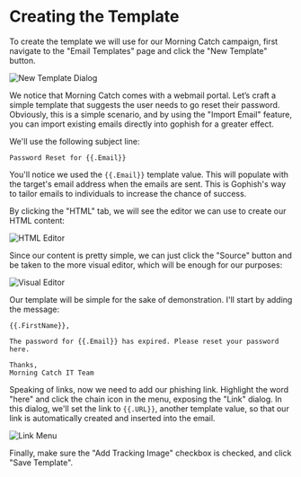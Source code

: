 # Creating the Template

To create the template we will use for our Morning Catch campaign, first navigate to the "Email Templates" page and click the "New Template" button.

![New Template Dialog](https://imgur.com/FPqcZOG.png)

We notice that Morning Catch comes with a webmail portal. Let’s craft a simple template that suggests the user needs to go reset their password. Obviously, this is a simple scenario, and by using the "Import Email" feature, you can import existing emails directly into gophish for a greater effect.

We'll use the following subject line:

```
Password Reset for {{.Email}}
```

You'll notice we used the `{{.Email}}` template value. This will populate with the target's email address when the emails are sent. This is Gophish's way to tailor emails to individuals to increase the chance of success.

By clicking the "HTML" tab, we will see the editor we can use to create our HTML content:

![HTML Editor](https://imgur.com/rZN827r.png)

Since our content is pretty simple, we can just click the "Source" button and be taken to the more visual editor, which will be enough for our purposes:

![Visual Editor](https://imgur.com/elue6xK.png)

Our template will be simple for the sake of demonstration. I'll start by adding the message:

```
{{.FirstName}},

The password for {{.Email}} has expired. Please reset your password here.

Thanks,
Morning Catch IT Team
```

Speaking of links, now we need to add our phishing link. Highlight the word "here" and click the chain icon in the menu, exposing the "Link" dialog. In this dialog, we'll set the link to `{{.URL}}`, another template value, so that our link is automatically created and inserted into the email.

![Link Menu](http://imgur.com/sWLOxbg.png)

Finally, make sure the "Add Tracking Image" checkbox is checked, and click "Save Template".